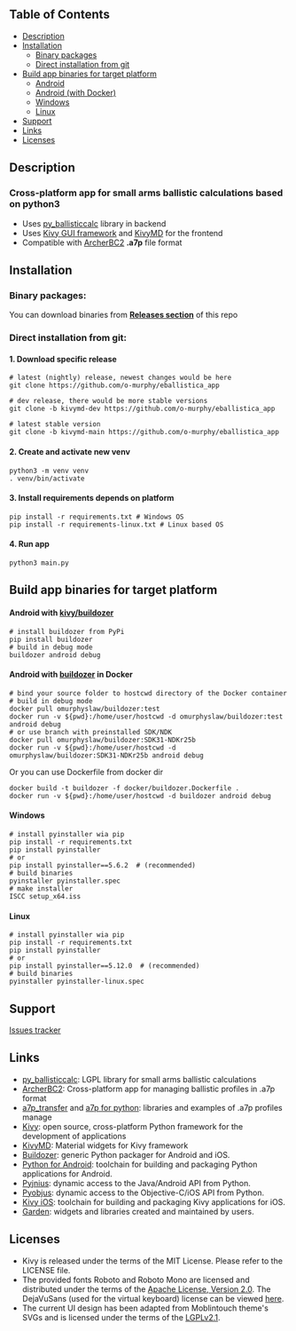 ## Table of Contents

- [Description](#description)
- [Installation](#installation)
  - [Binary packages](#binary-packages)
  - [Direct installation from git](#direct-installation-from-git)
- [Build app binaries for target platform](#build-app-binaries-for-target-platform)
  - [Android](#build-for-android)
  - [Android (with Docker)](#build-for-android-docker)
  - [Windows](#build-for-windows)
  - [Linux](#build-for-linux)
- [Support](#support)
- [Links](#links)
- [Licenses](#licenses)

## Description
### Cross-platform app for small arms ballistic calculations based on python3
- Uses [py_ballisticcalc](https://github.com/o-murphy/py_ballisticcalc) library in backend
- Uses [Kivy GUI framework](https://github.com/kivy/kivy) and [KivyMD](https://github.com/kivymd/KivyMD) for the frontend
- Compatible with [ArcherBC2](https://github.com/JAremko/ArcherBC2) **.a7p** file format

## Installation
### Binary packages:
You can download binaries from **[Releases section](https://github.com/o-murphy/eballistica_app/releases)** of this repo
### Direct installation from git:
#### 1. Download specific release
```shell
# latest (nightly) release, newest changes would be here
git clone https://github.com/o-murphy/eballistica_app

# dev release, there would be more stable versions
git clone -b kivymd-dev https://github.com/o-murphy/eballistica_app 

# latest stable version
git clone -b kivymd-main https://github.com/o-murphy/eballistica_app 
```
#### 2. Create and activate new venv
```shell
python3 -m venv venv
. venv/bin/activate
```
#### 3. Install requirements depends on platform
```shell
pip install -r requirements.txt # Windows OS
pip install -r requirements-linux.txt # Linux based OS 
```
#### 4. Run app
```shell
python3 main.py
```

## Build app binaries for target platform
#### Android with [kivy/buildozer](https://github.com/kivy/kivy)
```shell
# install buildozer from PyPi
pip install buildozer
# build in debug mode
buildozer android debug
```
#### Android with [buildozer](https://github.com/kivy/kivy) in Docker
```shell
# bind your source folder to hostcwd directory of the Docker container
# build in debug mode
docker pull omurphyslaw/buildozer:test
docker run -v ${pwd}:/home/user/hostcwd -d omurphyslaw/buildozer:test android debug
# or use branch with preinstalled SDK/NDK
docker pull omurphyslaw/buildozer:SDK31-NDKr25b
docker run -v ${pwd}:/home/user/hostcwd -d omurphyslaw/buildozer:SDK31-NDKr25b android debug

```
Or you can use Dockerfile from docker dir
```shell
docker build -t buildozer -f docker/buildozer.Dockerfile .
docker run -v ${pwd}:/home/user/hostcwd -d buildozer android debug
```


#### Windows
```shell
# install pyinstaller wia pip
pip install -r requirements.txt
pip install pyinstaller
# or
pip install pyinstaller==5.6.2  # (recommended)
# build binaries
pyinstaller pyinstaller.spec
# make installer
ISCC setup_x64.iss
```

#### Linux
```shell
# install pyinstaller wia pip
pip install -r requirements.txt
pip install pyinstaller
# or
pip install pyinstaller==5.12.0  # (recommended)
# build binaries
pyinstaller pyinstaller-linux.spec
```

## Support
[Issues tracker](https://github.com/o-murphy/eballistica_app/issues)

## Links
- [py_ballisticcalc](https://github.com/o-murphy/py_ballisticcalc): LGPL library for small arms ballistic calculations
- [ArcherBC2](https://github.com/JAremko/ArcherBC2): Cross-platform app for managing ballistic profiles in .a7p format
- [a7p_transfer](https://github.com/JAremko/a7p_transfer_example) and [a7p for python](https://github.com/o-murphy/a7p): libraries and examples of .a7p profiles manage
- [Kivy](https://github.com/kivy/kivy): open source, cross-platform Python framework for the development of applications
- [KivyMD](https://github.com/kivymd/KivyMD): Material widgets for Kivy framework
- [Buildozer](https://github.com/kivy/buildozer): generic Python packager
  for Android and iOS.
- [Python for Android](https://github.com/kivy/python-for-android): toolchain
  for building and packaging Python applications for Android.
- [Pyjnius](https://github.com/kivy/pyjnius): dynamic access to the Java/Android
  API from Python.
- [Pyobjus](https://github.com/kivy/pyobjus): dynamic access to the
  Objective-C/iOS API from Python.
- [Kivy iOS](https://github.com/kivy/kivy-ios): toolchain for building and
  packaging Kivy applications for iOS.
- [Garden](https://github.com/kivy-garden): widgets and libraries created and
  maintained by users.

## Licenses

- Kivy is released under the terms of the MIT License. Please refer to the
  LICENSE file.
- The provided fonts Roboto and Roboto Mono are licensed and
  distributed under the terms of the
  [Apache License, Version 2.0](https://www.apache.org/licenses/LICENSE-2.0).
  The DejaVuSans (used for the virtual keyboard) license can be viewed
  [here](https://github.com/dejavu-fonts/dejavu-fonts/blob/master/LICENSE).
- The current UI design has been adapted from Moblintouch theme's SVGs
  and is licensed under the terms of the
  [LGPLv2.1](https://www.gnu.org/licenses/old-licenses/lgpl-2.1).
